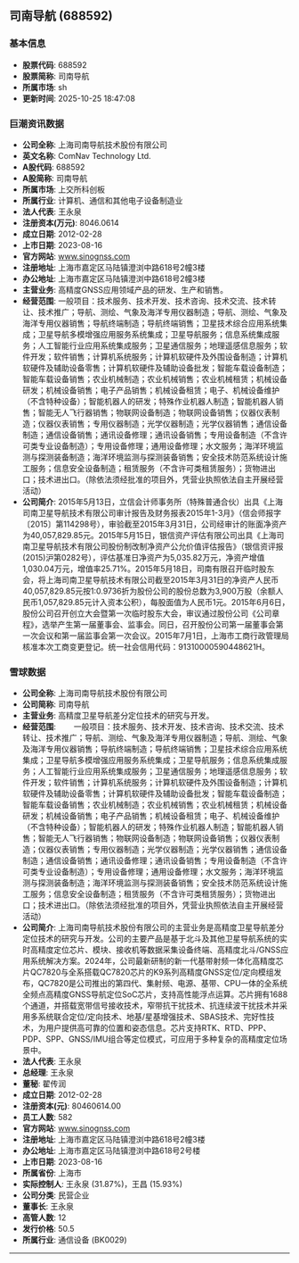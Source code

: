 ## 司南导航 (688592)

### 基本信息

- **股票代码**: 688592
- **股票简称**: 司南导航
- **所属市场**: sh
- **更新时间**: 2025-10-25 18:47:08

### 巨潮资讯数据

- **公司全称**: 上海司南导航技术股份有限公司
- **英文名称**: ComNav Technology Ltd.
- **A股代码**: 688592
- **A股简称**: 司南导航
- **所属市场**: 上交所科创板
- **所属行业**: 计算机、通信和其他电子设备制造业
- **法人代表**: 王永泉
- **注册资本(万元)**: 8046.0614
- **成立日期**: 2012-02-28
- **上市日期**: 2023-08-16
- **官方网站**: www.sinognss.com
- **注册地址**: 上海市嘉定区马陆镇澄浏中路618号2幢3楼
- **办公地址**: 上海市嘉定区马陆镇澄浏中路618号2幢3楼
- **主营业务**: 高精度GNSS应用领域产品的研发、生产和销售。
- **经营范围**: 一般项目：技术服务、技术开发、技术咨询、技术交流、技术转让、技术推广；导航、测绘、气象及海洋专用仪器制造；导航、测绘、气象及海洋专用仪器销售；导航终端制造；导航终端销售；卫星技术综合应用系统集成；卫星导航多模增强应用服务系统集成；卫星导航服务；信息系统集成服务；人工智能行业应用系统集成服务；卫星通信服务；地理遥感信息服务；软件开发；软件销售；计算机系统服务；计算机软硬件及外围设备制造；计算机软硬件及辅助设备零售；计算机软硬件及辅助设备批发；智能车载设备制造；智能车载设备销售；农业机械制造；农业机械销售；农业机械租赁；机械设备研发；机械设备销售；电子产品销售；机械设备租赁；电子、机械设备维护（不含特种设备）；智能机器人的研发；特殊作业机器人制造；智能机器人销售；智能无人飞行器销售；物联网设备制造；物联网设备销售；仪器仪表制造；仪器仪表销售；专用仪器制造；光学仪器制造；光学仪器销售；通信设备制造；通信设备销售；通讯设备修理；通讯设备销售；专用设备制造（不含许可类专业设备制造）；专用设备修理；通用设备修理；水文服务；海洋环境监测与探测装备制造；海洋环境监测与探测装备销售；安全技术防范系统设计施工服务；信息安全设备制造；租赁服务（不含许可类租赁服务）；货物进出口；技术进出口。（除依法须经批准的项目外，凭营业执照依法自主开展经营活动）
- **公司简介**: 2015年5月13日，立信会计师事务所（特殊普通合伙）出具《上海司南卫星导航技术有限公司审计报告及财务报表2015年1-3月》（信会师报字〔2015〕第114298号），审验截至2015年3月31日，公司经审计的账面净资产为40,057,829.85元。2015年5月15日，银信资产评估有限公司出具《上海司南卫星导航技术有限公司股份制改制净资产公允价值评估报告》（银信资评报(2015)沪第0282号），评估基准日净资产为5,035.82万元，净资产增值1,030.04万元，增值率25.71%。2015年5月18日，司南有限召开临时股东会，将上海司南卫星导航技术有限公司截至2015年3月31日的净资产人民币40,057,829.85元按1:0.9736折为股份公司的股份总数为3,900万股（余额人民币1,057,829.85元计入资本公积），每股面值为人民币1元。2015年6月6日，股份公司召开创立大会暨第一次临时股东大会，审议通过股份公司《公司章程》，选举产生第一届董事会、监事会。同日，召开股份公司第一届董事会第一次会议和第一届监事会第一次会议。2015年7月1日，上海市工商行政管理局核准本次工商变更登记。统一社会信用代码：91310000590448621H。

### 雪球数据

- **公司全称**: 上海司南导航技术股份有限公司
- **公司简称**: 司南导航
- **主营业务**: 高精度卫星导航差分定位技术的研究与开发。
- **经营范围**: 　　一般项目：技术服务、技术开发、技术咨询、技术交流、技术转让、技术推广；导航、测绘、气象及海洋专用仪器制造；导航、测绘、气象及海洋专用仪器销售；导航终端制造；导航终端销售；卫星技术综合应用系统集成；卫星导航多模增强应用服务系统集成；卫星导航服务；信息系统集成服务；人工智能行业应用系统集成服务；卫星通信服务；地理遥感信息服务；软件开发；软件销售；计算机系统服务；计算机软硬件及外围设备制造；计算机软硬件及辅助设备零售；计算机软硬件及辅助设备批发；智能车载设备制造；智能车载设备销售；农业机械制造；农业机械销售；农业机械租赁；机械设备研发；机械设备销售；电子产品销售；机械设备租赁；电子、机械设备维护（不含特种设备）；智能机器人的研发；特殊作业机器人制造；智能机器人销售；智能无人飞行器销售；物联网设备制造；物联网设备销售；仪器仪表制造；仪器仪表销售；专用仪器制造；光学仪器制造；光学仪器销售；通信设备制造；通信设备销售；通讯设备修理；通讯设备销售；专用设备制造（不含许可类专业设备制造）；专用设备修理；通用设备修理；水文服务；海洋环境监测与探测装备制造；海洋环境监测与探测装备销售；安全技术防范系统设计施工服务；信息安全设备制造；租赁服务（不含许可类租赁服务）；货物进出口；技术进出口。（除依法须经批准的项目外，凭营业执照依法自主开展经营活动）
- **公司简介**: 上海司南导航技术股份有限公司的主营业务是高精度卫星导航差分定位技术的研究与开发。公司的主要产品是基于北斗及其他卫星导航系统的实时高精度定位芯片、模块、接收机等数据采集设备终端、高精度北斗/GNSS应用系统解决方案。2024年，公司最新研制的新一代基带射频一体化高精度芯片QC7820与全系搭载QC7820芯片的K9系列高精度GNSS定位/定向模组发布，QC7820是公司推出的第四代、集射频、电源、基带、CPU一体的全系统全频点高精度GNSS导航定位SoC芯片，支持高性能浮点运算。芯片拥有1688个通道，并搭载宽带信号接收技术，窄带抗干扰技术、抗连续波干扰技术并采用多系统联合定位/定向技术、地基/星基增强技术、SBAS技术、完好性技术，为用户提供高可靠的位置和姿态信息。芯片支持RTK、RTD、PPP、PDP、SPP、GNSS/IMU组合等定位模式，可应用于多种复杂的高精度定位场景中。
- **法人代表**: 王永泉
- **总经理**: 王永泉
- **董秘**: 翟传润
- **成立日期**: 2012-02-28
- **注册资本(元)**: 80460614.00
- **员工人数**: 582
- **官方网站**: www.sinognss.com
- **注册地址**: 上海市嘉定区马陆镇澄浏中路618号2幢3楼
- **办公地址**: 上海市嘉定区马陆镇澄浏中路618号2号楼
- **上市日期**: 2023-08-16
- **所属省份**: 上海市
- **实际控制人**: 王永泉 (31.87%)，王昌 (15.93%)
- **公司分类**: 民营企业
- **董事长**: 王永泉
- **高管人数**: 12
- **发行价格**: 50.5
- **所属行业**: 通信设备 (BK0029)

---